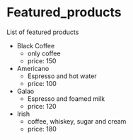 # Featured_products
List of featured products
- Black Coffee
  - only coffee
  - price: 150
- Americano
  - Espresso and hot water
  - price: 100
- Galao
  - Espresso and foamed milk
  - price: 120
- Irish
  - coffee, whiskey, sugar and cream
  - price: 180
